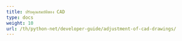 ```yaml
---
title: ปรับคุณสมบัติของ CAD
type: docs
weight: 10
url: /th/python-net/developer-guide/adjustment-of-cad-drawings/
---
```

